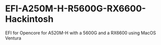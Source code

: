 # EFI-A250M-H-R5600G-RX6600-Hackintosh
EFI for Opencore for A520M-H with a 5600G and a RX6600 using MacOS Ventura
